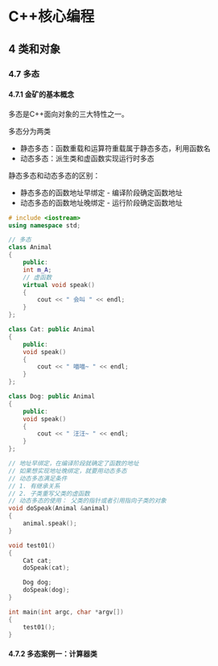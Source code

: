 # C++核心编程

## 4 类和对象

### 4.7 多态

#### 4.7.1 金矿的基本概念

多态是C++面向对象的三大特性之一。

多态分为两类

- 静态多态：函数重载和运算符重载属于静态多态，利用函数名
- 动态多态：派生类和虚函数实现运行时多态

静态多态和动态多态的区别：

- 静态多态的函数地址早绑定  -   编译阶段确定函数地址
- 动态多态的函数地址晚绑定  -  运行阶段确定函数地址  

```cpp
# include <iostream>
using namespace std;

// 多态
class Animal
{
    public:
    int m_A;
    // 虚函数
    virtual void speak()
    {
        cout << " 会叫 " << endl;
    }
};

class Cat: public Animal
{
    public:
    void speak()
    {
        cout << " 喵喵~ " << endl;
    }
};

class Dog: public Animal
{
    public:
    void speak()
    {
        cout << " 汪汪~ " << endl;
    }
};

// 地址早绑定，在编译阶段就确定了函数的地址
// 如果想实现地址晚绑定，就要用动态多态
// 动态多态满足条件
// 1. 有继承关系
// 2. 子类重写父类的虚函数
// 动态多态的使用： 父类的指针或者引用指向子类的对象
void doSpeak(Animal &animal)
{
    animal.speak();
}

void test01()
{
    Cat cat;
    doSpeak(cat);

    Dog dog;
    doSpeak(dog);
}

int main(int argc, char *argv[])
{
    test01();
}
```

#### 4.7.2 多态案例一：计算器类

